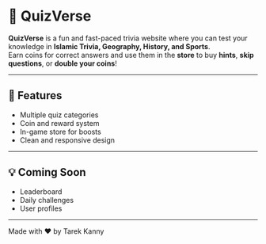 # 🎯 QuizVerse

**QuizVerse** is a fun and fast-paced trivia website where you can test your knowledge in **Islamic Trivia, Geography, History, and Sports**.  
Earn coins for correct answers and use them in the **store** to buy **hints**, **skip questions**, or **double your coins**!

---

## 🌟 Features
- Multiple quiz categories  
- Coin and reward system  
- In-game store for boosts  
- Clean and responsive design  

---

## 💡 Coming Soon
- Leaderboard  
- Daily challenges  
- User profiles  

---

Made with ❤️ by Tarek Kanny
